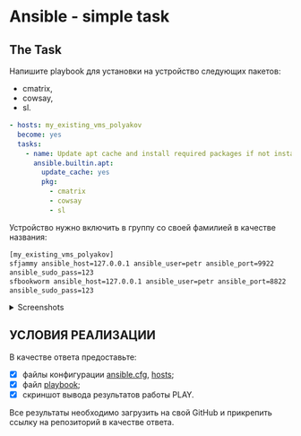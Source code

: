 # Ansible - simple task

## The Task

Напишите playbook для установки на устройство следующих пакетов:

- cmatrix,
- cowsay,
- sl.

```yaml
- hosts: my_existing_vms_polyakov
  become: yes
  tasks:
    - name: Update apt cache and install required packages if not installed
      ansible.builtin.apt:
        update_cache: yes
        pkg:
          - cmatrix
          - cowsay
          - sl
```

Устройство нужно включить в группу со своей фамилией в качестве названия:

```
[my_existing_vms_polyakov]
sfjammy ansible_host=127.0.0.1 ansible_user=petr ansible_port=9922 ansible_sudo_pass=123
sfbookworm ansible_host=127.0.0.1 ansible_user=petr ansible_port=8822 ansible_sudo_pass=123

```

<details>
<summary>Screenshots</summary>

![](./assets/1_PLAY-successful.png)

![](./assets/2_debian-cowsay.png)

![](./assets/3_ubuntu-cowsay.png)

![](./assets/4_shell-cowsay.png)

</details>

## УСЛОВИЯ РЕАЛИЗАЦИИ

В качестве ответа предоставьте:

- [x] файлы конфигурации [ansible.cfg](./ansible.cfg), [hosts](./hosts);
- [x] файл [playbook](./test-playbook.yml);
- [x] скриншот вывода результатов работы PLAY.

Все результаты необходимо загрузить на свой GitHub и прикрепить ссылку на репозиторий в качестве ответа.
